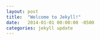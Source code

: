 ```yaml
---
layout: post
title:  "Welcome to Jekyll!"
date:   2014-01-01 00:00:00 -0500
categories: jekyll update
---
```

